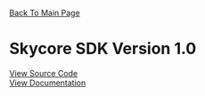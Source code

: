 <a href="https://github.com/ryan-allan/SDK/blob/master/README.md">Back To Main Page</a>

<h1>Skycore SDK Version 1.0</h1>

<a href="/1.0/source_code/skycore_sdk.php">View Source Code</a>
<BR/>
<a href="/1.0/documentation/README.md">View Documentation</a>

